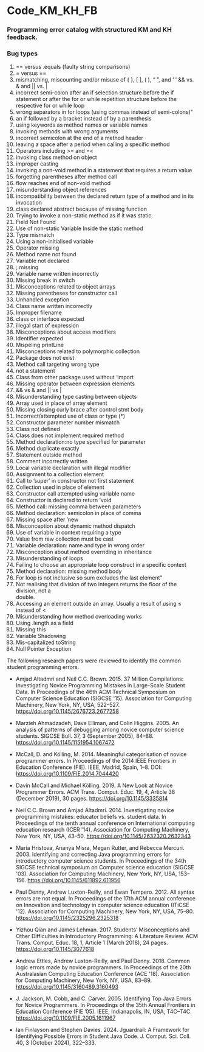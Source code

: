 # Code_KM_KH_FB

###  Programming error catalog with structured KM and KH feedback.
 

### Bug types
1.  == versus .equals (faulty string comparisons)
2.  = versus ==
3.  mismatching, miscounting and/or misuse of { }, [ ], ( ), “ ”, and ‘ ’
    && vs. & and || vs. | 
4.  incorrect semi-colon after an if selection structure before the if statement or after 
    the  for or while repetition structure before the respective for or while loop
5.  wrong separators in for loops (using commas instead of
    semi-colons)"
6.  an if followed by a bracket instead of by a parenthesis
7.  using keywords as method names or variable names
8.  invoking methods with wrong arguments
9.  incorrect semicolon at the end of a method header 
10. leaving a space after a period when calling a specific method
11. Operators including  >= and =<
12. invoking class method on object
13. improper casting
14. invoking a non-void method in a statement that requires a return value
15. forgetting parentheses after method call
16. flow reaches end of non-void method
17. misunderstanding object references
18. incompatibility between the declared return type of a method and in its invocation 
19. class declared abstract because of missing function
20. Trying to invoke a non-static method as if it was static.
21. Field Not Found
22. Use of non-static Variable Inside the static method
23. Type mismatch
24. Using a non-initialised variable
25. Operator missing
26. Method name not found
27. Variable not declared
28. ; missing
29. Variable name written incorrectly
30. Missing break in switch
31. Misconceptions related to  object arrays 
32. Missing parentheses for constructor call 
33. Unhandled exception
34. Class name written incorrectly
35. Improper filename
36. class or interface expected 
37. illegal start of expression
38. Misconceptions about access modifiers
39. Identifier expected
40. Mispeling printLine
41. Misconceptions related to polymorphic collection
42. Package does not exist
43. Method call targeting wrong type  
44. not a statement
45. Class from other package used without ‘import
46. Missing operator between expression elements
47. && vs & and || vs |
48. Misunderstanding type casting between objects
49. Array used in place of array element
50. Missing closing curly brace after control stmt body 
51. Incorrect/attempted use of class or type (*)
52. Constructor parameter number mismatch
53. Class not defined
54. Class does not implement required method
55. Method declaration:no type specified for parameter 
56. Method duplicate exactly 
57. Statement outside method
58. Comment incorrectly written
59. Local variable declaration with illegal modifier
60. Assignment to a collection element
61. Call to ’super’ in constructor not first statement
62. Collection used in place of element
63. Constructor call attempted using variable name 
64. Constructor is declared to return ’void
65. Method call: missing comma between parameters
66. Method declaration: semicolon in place of comma
67. Missing space after ’new
68. Misconception about dynamic method dispatch
69. Use of variable in context requiring a type
70. Value from raw collection must be cast
71. Variable declaration: name and type in wrong order
72. Misconception about method overriding in inheritance
73. Misunderstanding of loops
74. Failing to choose an appropriate loop construct in a specific context
75. Method declaration: missing method body
76. For loop is not inclusive so sum excludes the last element"
77. Not realising that division of two integers returns the floor of the division, not a    
    double.
78. Accessing an element outside an array. Usually a result of using ≤ instead of <
79. Misunderstanding how method overloading works
80. Using .length as a field
81. Missing this
82. Variable Shadowing
83. Mis-capitalized toString
84. Null Pointer Exception

 The following research papers were reviewed to identify the common student programming errors. 
 
 - Amjad Altadmri and Neil C.C. Brown. 2015. 37 Million Compilations: Investigating Novice Programming Mistakes in Large-Scale Student Data. In Proceedings of the 46th ACM Technical Symposium on Computer Science Education (SIGCSE '15). Association for Computing Machinery, New York, NY, USA, 522–527. https://doi.org/10.1145/2676723.2677258
-  Marzieh Ahmadzadeh, Dave Elliman, and Colin Higgins. 2005. An analysis of patterns of debugging among novice computer science students. SIGCSE Bull. 37, 3 (September 2005), 84–88. https://doi.org/10.1145/1151954.1067472

- McCall, D. and Kölling, M. 2014. Meaningful categorisation of novice programmer errors. In Proceedings of the 2014 IEEE Frontiers in Education Conference (FIE). IEEE, Madrid, Spain, 1–8. DOI: https://doi.org/10.1109/FIE.2014.7044420
 - Davin McCall and Michael Kölling. 2019. A New Look at Novice Programmer Errors. ACM Trans. Comput. Educ. 19, 4, Article 38 (December 2019), 30 pages. https://doi.org/10.1145/3335814
 - Neil C.C. Brown and Amjad Altadmri. 2014. Investigating novice programming mistakes: educator beliefs vs. student data. In Proceedings of the tenth annual conference on International computing education research (ICER '14). Association for Computing Machinery, New York, NY, USA, 43–50. https://doi.org/10.1145/2632320.2632343

- Maria Hristova, Ananya Misra, Megan Rutter, and Rebecca Mercuri. 2003. Identifying and correcting Java programming errors for introductory computer science students. In Proceedings of the 34th SIGCSE technical symposium on Computer science education (SIGCSE '03). Association for Computing Machinery, New York, NY, USA, 153–156. https://doi.org/10.1145/611892.611956

- Paul Denny, Andrew Luxton-Reilly, and Ewan Tempero. 2012. All syntax errors are not equal. In Proceedings of the 17th ACM annual conference on Innovation and technology in computer science education (ITiCSE '12). Association for Computing Machinery, New York, NY, USA, 75–80. https://doi.org/10.1145/2325296.2325318

- Yizhou Qian and James Lehman. 2017. Students’ Misconceptions and Other Difficulties in Introductory Programming: A Literature Review. ACM Trans. Comput. Educ. 18, 1, Article 1 (March 2018), 24 pages. https://doi.org/10.1145/3077618

 - Andrew Ettles, Andrew Luxton-Reilly, and Paul Denny. 2018. Common logic errors made by novice programmers. In Proceedings of the 20th Australasian Computing Education Conference (ACE '18). Association for Computing Machinery, New York, NY, USA, 83–89. https://doi.org/10.1145/3160489.3160493

 - J. Jackson, M. Cobb, and C. Carver. 2005. Identifying Top Java Errors for Novice Programmers. In Proceedings of the 35th Annual Frontiers in Education Conference (FIE ’05). IEEE, Indianapolis, IN, USA, T4C–T4C. https://doi.org/10.1109/FIE.2005.1611967
 
- Ian Finlayson and Stephen Davies. 2024. Jguardrail: A Framework for Identifying Possible Errors in Student Java Code. J. Comput. Sci. Coll. 40, 3 (October 2024), 322–333.
